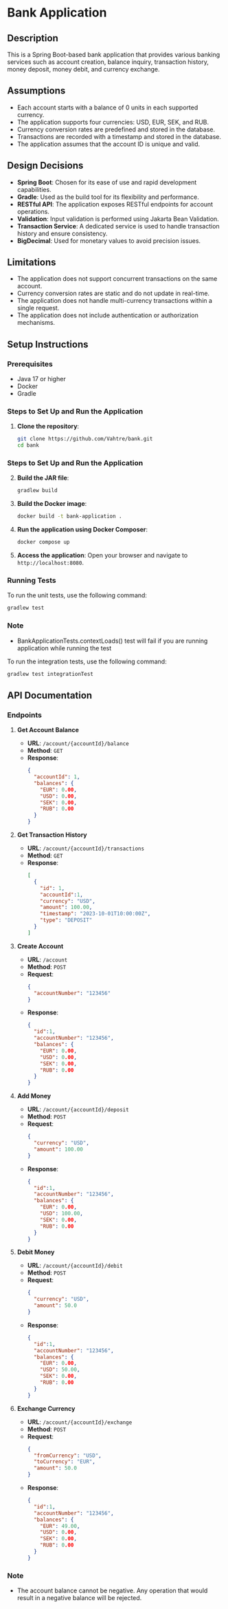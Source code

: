 # Bank Application

## Description
This is a Spring Boot-based bank application that provides various banking services such as account creation, balance inquiry, transaction history, money deposit, money debit, and currency exchange.

## Assumptions
- Each account starts with a balance of 0 units in each supported currency.
- The application supports four currencies: USD, EUR, SEK, and RUB.
- Currency conversion rates are predefined and stored in the database.
- Transactions are recorded with a timestamp and stored in the database.
- The application assumes that the account ID is unique and valid.

## Design Decisions
- **Spring Boot**: Chosen for its ease of use and rapid development capabilities.
- **Gradle**: Used as the build tool for its flexibility and performance.
- **RESTful API**: The application exposes RESTful endpoints for account operations.
- **Validation**: Input validation is performed using Jakarta Bean Validation.
- **Transaction Service**: A dedicated service is used to handle transaction history and ensure consistency.
- **BigDecimal**: Used for monetary values to avoid precision issues.

## Limitations
- The application does not support concurrent transactions on the same account.
- Currency conversion rates are static and do not update in real-time.
- The application does not handle multi-currency transactions within a single request.
- The application does not include authentication or authorization mechanisms.

## Setup Instructions

### Prerequisites
- Java 17 or higher
- Docker
- Gradle

### Steps to Set Up and Run the Application

1. **Clone the repository**:
   ```sh
   git clone https://github.com/Vahtre/bank.git
   cd bank
   ```

### Steps to Set Up and Run the Application

2. **Build the JAR file**:
   ```sh
   gradlew build
   ```

3. **Build the Docker image**:
   ```sh
   docker build -t bank-application .
   ```

4. **Run the application using Docker Composer**:
   ```sh
   docker compose up
   ```

5. **Access the application**:
   Open your browser and navigate to `http://localhost:8080`.

### Running Tests
To run the unit tests, use the following command:
```sh
gradlew test
```
### Note
- BankApplicationTests.contextLoads() test will fail if you are running application while running the test

To run the integration tests, use the following command:
```sh
gradlew test integrationTest
```

## API Documentation

### Endpoints

1. **Get Account Balance**
    - **URL**: `/account/{accountId}/balance`
    - **Method**: `GET`
    - **Response**:
      ```json
      {
        "accountId": 1,
        "balances": {
          "EUR": 0.00,
          "USD": 0.00,
          "SEK": 0.00,
          "RUB": 0.00
        }
      }
      ```

2. **Get Transaction History**
    - **URL**: `/account/{accountId}/transactions`
    - **Method**: `GET`
    - **Response**:
      ```json
      [
        {
          "id": 1,
          "accountId":1,
          "currency": "USD",
          "amount": 100.00,
          "timestamp": "2023-10-01T10:00:00Z",
          "type": "DEPOSIT"
        }
      ]
      ```

3. **Create Account**
    - **URL**: `/account`
    - **Method**: `POST`
    - **Request**:
      ```json
      {
        "accountNumber": "123456"
      }
      ```
    - **Response**:
      ```json
      {
        "id":1,
        "accountNumber": "123456",
        "balances": {
          "EUR": 0.00,
          "USD": 0.00,
          "SEK": 0.00,
          "RUB": 0.00
        }
      }
      ```

4. **Add Money**
    - **URL**: `/account/{accountId}/deposit`
    - **Method**: `POST`
    - **Request**:
      ```json
      {
        "currency": "USD",
        "amount": 100.00
      }
      ```
    - **Response**:
      ```json
      {
        "id":1,
        "accountNumber": "123456",
        "balances": {
          "EUR": 0.00,
          "USD": 100.00,
          "SEK": 0.00,
          "RUB": 0.00
        }
      }
      ```

5. **Debit Money**
    - **URL**: `/account/{accountId}/debit`
    - **Method**: `POST`
    - **Request**:
      ```json
      {
        "currency": "USD",
        "amount": 50.0
      }
      ```
    - **Response**:
      ```json
      {
        "id":1,
        "accountNumber": "123456",
        "balances": {
          "EUR": 0.00,
          "USD": 50.00,
          "SEK": 0.00,
          "RUB": 0.00
        }
      }
      ```

6. **Exchange Currency**
    - **URL**: `/account/{accountId}/exchange`
    - **Method**: `POST`
    - **Request**:
      ```json
      {
        "fromCurrency": "USD",
        "toCurrency": "EUR",
        "amount": 50.0
      }
      ```
    - **Response**:
      ```json
      {
        "id":1,
        "accountNumber": "123456",
        "balances": {
          "EUR": 49.00,
          "USD": 0.00,
          "SEK": 0.00,
          "RUB": 0.00
        }
      }
      ```

### Note
- The account balance cannot be negative. Any operation that would result in a negative balance will be rejected.